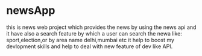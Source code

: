 # newsApp
this is news web project which provides the news by using the news api
and it have also a search feature by which a user can search the newa like: sport,election,or by area name delhi,mumbai etc
it help to boost my devlopment skills and help to deal with new feature of dev like API.
